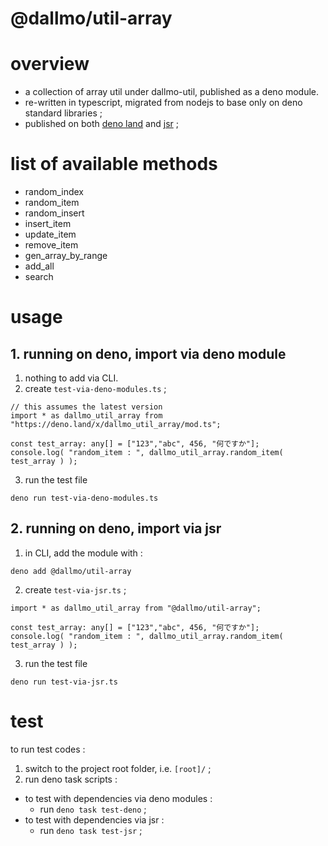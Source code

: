 # @dallmo/util-array

# overview

- a collection of array util under dallmo-util, published as a deno module.
- re-written in typescript, migrated from nodejs to base only on deno standard libraries ; 
- published on both [deno land][link-1] and [jsr][link-2] ; 


# list of available methods

- random_index
- random_item
- random_insert
- insert_item
- update_item
- remove_item
- gen_array_by_range
- add_all
- search




# usage

## 1. running on deno, import via deno module

1. nothing to add via CLI.
2. create `test-via-deno-modules.ts` ; 

```
// this assumes the latest version
import * as dallmo_util_array from "https://deno.land/x/dallmo_util_array/mod.ts";

const test_array: any[] = ["123","abc", 456, "何ですか"];
console.log( "random_item : ", dallmo_util_array.random_item( test_array ) );
```

3. run the test file
```
deno run test-via-deno-modules.ts
```

## 2. running on deno, import via jsr

1. in CLI, add the module with :
```
deno add @dallmo/util-array
```

2. create `test-via-jsr.ts` ; 
```
import * as dallmo_util_array from "@dallmo/util-array";

const test_array: any[] = ["123","abc", 456, "何ですか"];
console.log( "random_item : ", dallmo_util_array.random_item( test_array ) );

```

3. run the test file
```
deno run test-via-jsr.ts
```





# test
to run test codes : 

1. switch to the project root folder, i.e. `[root]/` ;
2. run deno task scripts :
- to test with dependencies via deno modules : 
  - run `deno task test-deno` ;
- to test with dependencies via jsr : 
  - run `deno task test-jsr` ; 

[comments]: -----------------------------------
[link-1]: https://deno.land/x/dallmo_util_array
[link-2]: https://jsr.io/@dallmo/util-array

